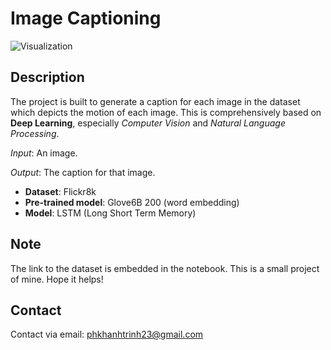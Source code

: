 # Image Captioning

![Visualization](https://github.com/[username]/[reponame]/blob/[branch]/image.jpg?raw=true)

## Description
The project is built to generate a caption for each image in the dataset which depicts the motion of each image. This is comprehensively based on **Deep Learning**, especially *Computer Vision* and *Natural Language Processing*.

*Input*: An image.

*Output*: The caption for that image.

- **Dataset**: Flickr8k
- **Pre-trained model**: Glove6B 200 (word embedding)
- **Model**: LSTM (Long Short Term Memory)

## Note
The link to the dataset is embedded in the notebook. This is a small project of mine. Hope it helps!

## Contact
Contact via email: phkhanhtrinh23@gmail.com
